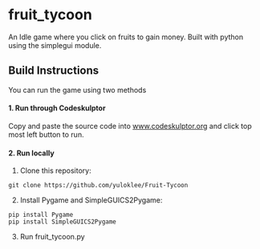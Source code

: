 # fruit_tycoon
An Idle game where you click on fruits to gain money. Built with python using the simplegui module.

## Build Instructions
You can run the game using two methods

#### 1. **Run through Codeskulptor**
Copy and paste the source code into www.codeskulptor.org and click top most left button to run.

#### 2. **Run locally**
1. Clone this repository:
```
git clone https://github.com/yuloklee/Fruit-Tycoon
```

2. Install Pygame and SimpleGUICS2Pygame:

```
pip install Pygame
pip install SimpleGUICS2Pygame
```

3. Run fruit_tycoon.py
